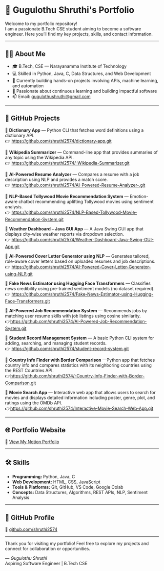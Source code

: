 # 🚀 Gugulothu Shruthi's Portfolio

Welcome to my portfolio repository!  
I am a passionate B.Tech CSE student aiming to become a software engineer. Here you’ll find my key projects, skills, and contact information.

---

## 👩‍💻 About Me

- 🎓 B.Tech, CSE — Narayanamma Institute of Technology  
- 💻 Skilled in Python, Java, C, Data Structures, and Web Development  
- 🔧 Currently building hands-on projects involving APIs, machine learning, and automation  
- 🌱 Passionate about continuous learning and building impactful software  
- 📫 Email: [gugulothushruthi@gmail.com](mailto:gugulothushruthi@gmail.com)

---

## 📂 GitHub Projects

🔹 **Dictionary App** — Python CLI that fetches word definitions using a dictionary API.  
👉 https://github.com/shruthi2574/dictionary-app.git

🔹 **Wikipedia Summarizer** — Command-line app that provides summaries of any topic using the Wikipedia API.  
👉 https://github.com/shruthi2574/-Wikipedia-Summarizer.git

🔹 **AI-Powered Resume Analyzer** — Compares a resume with a job description using NLP and provides a match score.  
👉 https://github.com/shruthi2574/AI-Powered-Resume-Analyzer-.git

🔹 **NLP-Based Tollywood Movie Recommendation System** — Emotion-aware chatbot recommending uplifting Tollywood movies using sentiment analysis.  
👉  https://github.com/shruthi2574/NLP-Based-Tollywood-Movie-Recommendation-System.git

🔹 **Weather Dashboard – Java GUI App** — A Java Swing GUI app that displays city-wise weather reports via dropdown selection.  
👉 https://github.com/shruthi2574/Weather-Dashboard-Java-Swing-GUI-App.git

🔹 **AI-Powered Cover Letter Generator using NLP** — Generates tailored, role-aware cover letters based on uploaded resumes and job descriptions.  
👉 https://github.com/shruthi2574/AI-Powered-Cover-Letter-Generator-using-NLP.git

🔹 **Fake News Estimator using Hugging Face Transformers** — Classifies news credibility using pre-trained sentiment models (no dataset required).  
👉  https://github.com/shruthi2574/Fake-News-Estimator-using-Hugging-Face-Transformers.git

🔹 **AI-Powered Job Recommendation System** — Recommends jobs by matching user resume skills with job listings using cosine similarity.  
👉https://github.com/shruthi2574/AI-Powered-Job-Recommendation-System.git

🔹 **Student Record Management System** — A basic Python CLI system for adding, searching, and managing student records.  
👉 https://github.com/shruthi2574/student-record-system.git

🔹 **Country Info Finder with Border Comparison** —Python app that fetches country info and compares statistics with its neighboring countries using the REST Countries API. 
<br>
👉https://github.com/shruthi2574/-Country-Info-Finder-with-Border-Comparison.git

🔹 **Movie Search App** — Interactive web app that allows users to search for movies and displays detailed information including poster, genre, plot, and ratings using the OMDb API.
<br>
👉https://github.com/shruthi2574/Interactive-Movie-Search-Web-App.git

---

## 🌐 Portfolio Website

📌 [View My Notion Portfolio](https://www.notion.so/Gugulothu-Shruthi-Porfolio-1db4668ec57980c781bee1161dbdd69f?pvs=4)

---

## 🛠 Skills

- **Programming:** Python, Java, C  
- **Web Development:** HTML, CSS, JavaScript  
- **Tools & Platforms:** Git, GitHub, VS Code, Google Colab  
- **Concepts:** Data Structures, Algorithms, REST APIs, NLP, Sentiment Analysis

---

## 🔗 GitHub Profile

🔹 [github.com/shruthi2574](https://github.com/shruthi2574)

---

Thank you for visiting my portfolio! Feel free to explore my projects and connect for collaboration or opportunities.

—
*Gugulothu Shruthi*  
Aspiring Software Engineer | B.Tech CSE
